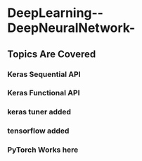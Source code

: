 # DeepLearning--DeepNeuralNetwork-

## Topics Are Covered
### Keras Sequential API
### Keras Functional API
### keras tuner added
### tensorflow added
### PyTorch Works here
